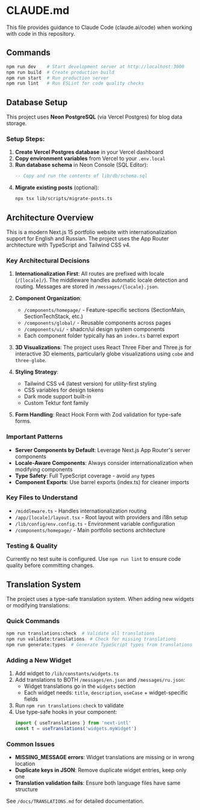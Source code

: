 # CLAUDE.md

This file provides guidance to Claude Code (claude.ai/code) when working with code in this repository.

## Commands

```bash
npm run dev    # Start development server at http://localhost:3000
npm run build  # Create production build
npm run start  # Run production server
npm run lint   # Run ESLint for code quality checks
```

## Database Setup

This project uses **Neon PostgreSQL** (via Vercel Postgres) for blog data storage.

### Setup Steps:
1. **Create Vercel Postgres database** in your Vercel dashboard
2. **Copy environment variables** from Vercel to your `.env.local`
3. **Run database schema** in Neon Console (SQL Editor):
   ```sql
   -- Copy and run the contents of lib/db/schema.sql
   ```
4. **Migrate existing posts** (optional):
   ```bash
   npx tsx lib/scripts/migrate-posts.ts
   ```

## Architecture Overview

This is a modern Next.js 15 portfolio website with internationalization support for English and Russian. The project uses the App Router architecture with TypeScript and Tailwind CSS v4.

### Key Architectural Decisions

1. **Internationalization First**: All routes are prefixed with locale (`/[locale]/`). The middleware handles automatic locale detection and routing. Messages are stored in `/messages/{locale}.json`.

2. **Component Organization**:
   - `/components/homepage/` - Feature-specific sections (SectionMain, SectionTechStack, etc.)
   - `/components/global/` - Reusable components across pages
   - `/components/ui/` - shadcn/ui design system components
   - Each component folder typically has an `index.ts` barrel export

3. **3D Visualizations**: The project uses React Three Fiber and Three.js for interactive 3D elements, particularly globe visualizations using `cobe` and `three-globe`.

4. **Styling Strategy**: 
   - Tailwind CSS v4 (latest version) for utility-first styling
   - CSS variables for design tokens
   - Dark mode support built-in
   - Custom Tektur font family

5. **Form Handling**: React Hook Form with Zod validation for type-safe forms.

### Important Patterns

- **Server Components by Default**: Leverage Next.js App Router's server components
- **Locale-Aware Components**: Always consider internationalization when modifying components
- **Type Safety**: Full TypeScript coverage - avoid `any` types
- **Component Exports**: Use barrel exports (index.ts) for cleaner imports

### Key Files to Understand

- `/middleware.ts` - Handles internationalization routing
- `/app/[locale]/layout.tsx` - Root layout with providers and i18n setup
- `/lib/config/env.config.ts` - Environment variable configuration
- `/components/homepage/` - Main portfolio sections architecture

### Testing & Quality

Currently no test suite is configured. Use `npm run lint` to ensure code quality before committing changes.

## Translation System

The project uses a type-safe translation system. When adding new widgets or modifying translations:

### Quick Commands

```bash
npm run translations:check  # Validate all translations
npm run validate:translations  # Check for missing translations
npm run generate:types  # Generate TypeScript types from translations
```

### Adding a New Widget

1. Add widget to `/lib/constants/widgets.ts`
2. Add translations to BOTH `/messages/en.json` and `/messages/ru.json`:
   - Widget translations go in the `widgets` section
   - Each widget needs: `title`, `description`, `useCase` + widget-specific fields
3. Run `npm run translations:check` to validate
4. Use type-safe hooks in your component:
   ```typescript
   import { useTranslations } from 'next-intl'
   const t = useTranslations('widgets.myWidget')
   ```

### Common Issues

- **MISSING_MESSAGE errors**: Widget translations are missing or in wrong location
- **Duplicate keys in JSON**: Remove duplicate widget entries, keep only one
- **Translation validation fails**: Ensure both language files have same structure

See `/docs/TRANSLATIONS.md` for detailed documentation.